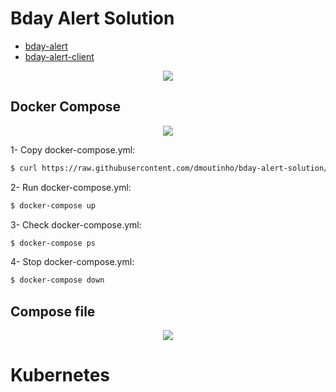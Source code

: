 # Bday Alert Solution

  - [bday-alert](https://github.com/dmoutinho/bday-alert)
  - [bday-alert-client](https://github.com/dmoutinho/bday-alert-client)

  <p align="center">
    <img src="https://docs.google.com/drawings/d/e/2PACX-1vTLvge8j48F-EDAz5TvUrqpuACDpxG7MLcid0roQZO2jzUfn6Cvm0SYmjxD7Jdm_RVH6r-ZPc5Vi6P2/pub?w=627&h=294" >
  </p>

## Docker Compose

<p align="center">
  <img src="https://docs.google.com/drawings/d/e/2PACX-1vSzTCFgX_-1e3cJzBIF8zihhGvvZhHPHad0rp6Ep8PFB2K7REnZa453XVBiY9celLDgKvL8M8oIupkh/pub?w=553&h=275">
</p>

1- Copy docker-compose.yml:
```sh
$ curl https://raw.githubusercontent.com/dmoutinho/bday-alert-solution/master/docker-compose/docker-compose.yml > docker-compose.yml
```

2- Run docker-compose.yml:

```sh
$ docker-compose up
```

3- Check docker-compose.yml:

```sh
$ docker-compose ps
```

4- Stop docker-compose.yml:

```sh
$ docker-compose down
```

## Compose file
<p align="center">
  <img src="https://docs.google.com/drawings/d/e/2PACX-1vRJ2zG7IYAzzyC14RtIqQxVm4tSeqD6yzPD_ea4pCJLP12-B4W6yFeD6WplrBQEX2hLfouvqHKU-bRN/pub?w=579&h=693">
</p>

# Kubernetes

